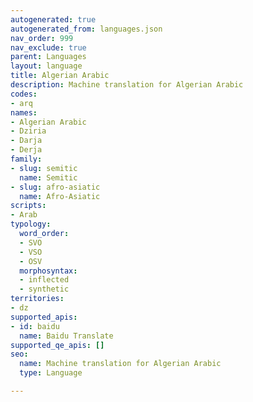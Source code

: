 ```yaml
---
autogenerated: true
autogenerated_from: languages.json
nav_order: 999
nav_exclude: true
parent: Languages
layout: language
title: Algerian Arabic
description: Machine translation for Algerian Arabic
codes:
- arq
names:
- Algerian Arabic
- Dziria
- Darja
- Derja
family:
- slug: semitic
  name: Semitic
- slug: afro-asiatic
  name: Afro-Asiatic
scripts:
- Arab
typology:
  word_order:
  - SVO
  - VSO
  - OSV
  morphosyntax:
  - inflected
  - synthetic
territories:
- dz
supported_apis:
- id: baidu
  name: Baidu Translate
supported_qe_apis: []
seo:
  name: Machine translation for Algerian Arabic
  type: Language

---
```


